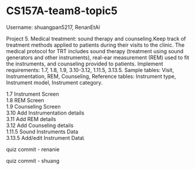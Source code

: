 # CS157A-team8-topic5


Username: shuangpan5217, RenanEtAl

Project 5. Medical treatment: sound therapy and counseling.Keep track of treatment methods applied to patients during their visits to the clinic. The medical protocol for TRT includes sound therapy (treatment using sound generators and other instruments), real-ear measurement (REM) used to fit the instruments, and counseling provided to patients. Implement requirements: 1.7, 1.8, 1.9, 3.10-3.12, 1.11.5, 3.13.5. Sample tables: Visit, Instrumentation, REM, Counseling, Reference tables: Instrument type, Instrument model, Instrument category.


1.7 Instrument Screen\
1.8 REM Screen\
1.9 Counseling Screen\
3.10 Add Instrumentation details\
3.11 Add REM details\
3.12 Add Counseling details\
1.11.5 Sound Instruments Data\
3.13.5 Add/edit Instrument Data\

quiz commit - renanie

quiz commit - shuang